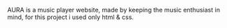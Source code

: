AURA is a music player website, made by keeping the music enthusiast in mind, for this project i used only html & css.

